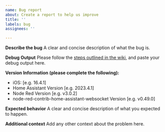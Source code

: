 ```yaml
---
name: Bug report
about: Create a report to help us improve
title: ''
labels: bug
assignees: ''

---
```


**Describe the bug**
A clear and concise description of what the bug is.

**Debug Output**
Please follow the [steps outlined in the wiki](https://github.com/sstratoti/actionable-notifications-subflow-for-ios/wiki/Debugging-and-Troubleshooting), and paste your debug output here.

**Version Information (please complete the following):**
 - iOS: [e.g. 16.4.1]
 - Home Assistant Version [e.g. 2023.4.1]
 - Node Red Version [e.g. v3.0.2]
 - node-red-contrib-home-assistant-websocket  Version [e.g. v0.49.0]

**Expected behavior**
A clear and concise description of what you expected to happen.

**Additional context**
Add any other context about the problem here.

